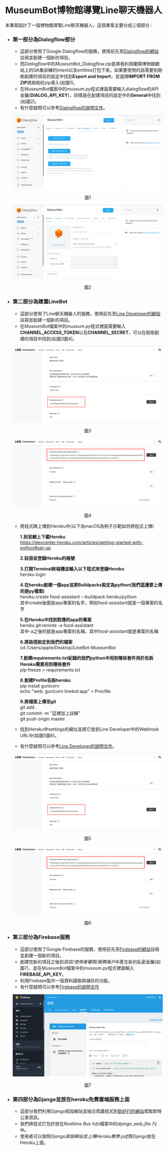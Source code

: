 # MuseumBot博物館導覽Line聊天機器人
本專案設計了一個博物館導覽Line聊天機器人。這個專案主要分成三個部分：  
* **<h3>第一部分為Dialogflow部分</h3>**  
  * 這部分使用了Google Dialogflow的服務，使用前先至[Dialogflow的網站](https://dialogflow.com/)註冊並創建一個新的項目。  
  * 而*Dialogflow*中的*MuseumBot_Dialogflow.zip*是將我利用蘭陽博物館網站上的QA集訓練的intent以及entities打包下來，如果要使用的話需要到剛剛創建的項目的設定中找到**Export and Import**，並選擇**IMPORT FROM ZIP**將剛剛的zip導入(如圖1)。  
  * 在*MuseumBot*檔案中的*museum.py*程式裡面需要輸入dialogflow的API金鑰(**DIALOG_API_KEY**)，同樣是在創建項目的設定中的**General**中找到(如圖2)。  
  * 有什麼疑問可以參考[Dialogflow的說明文件](https://dialogflow.com/docs/getting-started)。
    
  ![image](https://github.com/ArrowHuang/LineBot-MuseumBot/blob/master/Screenshot/Dialogflow2.png)    
  <p align="center">圖1</p>   
  
  ![image](https://github.com/ArrowHuang/LineBot-MuseumBot/blob/master/Screenshot/Dialogflow1.png)    
  <p align="center">圖2</p>   
  
* **<h3>第二部分為建置LineBot</h3>**  
  * 這部分使用了Line聊天機器人的服務，使用前先至[Line Developer的網站](https://developers.line.biz/en/)註冊並創建一個新的項目。
  * 在*MuseumBot*檔案中的*museum.py*程式裡面需要輸入**CHANNEL_ACCESS_TOKEN**以及**CHANNEL_SECRET**，可以在剛剛創建的項目中找到(如圖3圖4)。
      
  ![image](https://github.com/ArrowHuang/LineBot-MuseumBot/blob/master/Screenshot/LineBot1.png)    
  <p align="center">圖3</p>   
  
  ![image](https://github.com/ArrowHuang/LineBot-MuseumBot/blob/master/Screenshot/LineBot2.png)    
  <p align="center">圖4</p>   
      
  * 將程式碼上傳到Heroku中(以下為macOS為例子示範如何將程式上傳)  
    
    **1.到官網上下載Heroku**  
    https://devcenter.heroku.com/articles/getting-started-with-python#set-up  
      
    **2.註冊並登錄Heroku的帳號**  
      
    **3.打開Terminal終端機並輸入以下程式來登錄Heroku**  
    heroku login  
      
    **4.在heroku創建一個app並將Buildpacks設定為python(我們這邊要上傳的是py檔案)**  
    heroku create food-assistant --buildpack heroku/python  
    其中create後面放app專案的名字，例如food-assistant就是一個專案的名字
      
    **5.在Heroku中找到對應的app的專案**  
    heroku git:remote -a food-assistant  
    其中-a之後的就是app專案的名稱，其中food-assistant就是專案的名稱  
      
    **6.將路徑設定到我們的檔案**  
    cd /Users/apple/Desktop/LineBot-MuseumBot
      
    **7.創建requirements.txt紀錄的我們python中用到哪些套件用於告訴Heroku需要用到哪些套件**  
    pip freeze > requirements.txt  
      
    **8.創建Profile告訴heroku**  
    pip install gunicorn  
    echo "web: gunicorn linebot:app" > Procfile  
      
    **9.將檔案上傳至git**   
    git add .  
    git commit -m "這裡加上註解"  
    git push origin master  
      
  * 找到Heroku中settings的網址並將它放到Line Developer中的Webhook URL中(如圖5圖6)。      
  * 有什麼疑問可以參考[Line Developer的說明文件](https://developers.line.biz/en/docs/)。

  ![image](https://github.com/ArrowHuang/LineBot-MuseumBot/blob/master/Screenshot/LineBot1.png)    
  <p align="center">圖5</p>   
  
  ![image](https://github.com/ArrowHuang/LineBot-MuseumBot/blob/master/Screenshot/LineBot2.png)    
  <p align="center">圖6</p>   
  
* **<h3>第三部分為Firebase服務</h3>**    
  * 這部分使用了Google Firebase的服務，使用前先至[Firebase的網站](https://firebase.google.com/)註冊並創建一個新的項目。 
  * 創建完新的項目之後到*設定/使用者權限/服務帳戶*中產生新的私密金鑰(如圖7)，並在*MuseumBot*檔案中的*museum.py*程式裡面輸入**FIREBASE_API_KEY**。
  * 利用Firebase製作一個資料讀取與儲存的功能。
  * 有什麼疑問可以參考[Firebase的說明文件](https://firebase.google.com/docs)  
     
  ![image](https://github.com/ArrowHuang/LineBot-MuseumBot/blob/master/Screenshot/Firebase.png)    
  <p align="center">圖7</p>   
     
* **<h3>第四部分為Django並放在heroku免費雲端服務上面</h3>**  
  * 這部分我們利用Django假設網站並結合爬蟲程式到[勁好行的網站](http://e-landbus.tw/eLandBus/RouteQuery.aspx)爬取即時公車資訊。    
  * 我們將程式打包好放在*Realtime Bus Info*檔案中的*django_web_file.7z*中。   
  * 使用者可以按照*Django架設網站並上傳Heroku教學.pdf*將Django放在Heroku上面。

